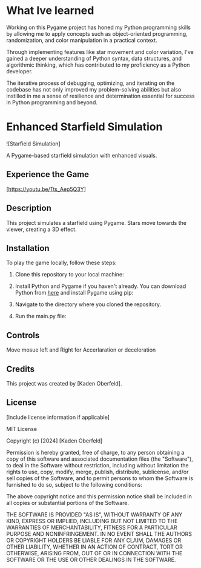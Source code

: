 # What Ive learned
Working on this Pygame project has honed my Python programming skills by allowing me to apply concepts such as object-oriented programming, randomization, and color manipulation in a practical context.


Through implementing features like star movement and color variation, I've gained a deeper understanding of Python syntax, data structures, and algorithmic thinking, which has contributed to my proficiency as a Python developer.


The iterative process of debugging, optimizing, and iterating on the codebase has not only improved my problem-solving abilities but also instilled in me a sense of resilience and determination essential for success in Python programming and beyond.




# Enhanced Starfield Simulation

![Starfield Simulation]

A Pygame-based starfield simulation with enhanced visuals.

## Experience the Game

 [https://youtu.be/Tts_Aep5Q3Y]

## Description

This project simulates a starfield using Pygame. Stars move towards the viewer, creating a 3D effect.

## Installation

To play the game locally, follow these steps:

1. Clone this repository to your local machine:


2. Install Python and Pygame if you haven't already. You can download Python from [here](https://www.python.org/) and install Pygame using pip:


3. Navigate to the directory where you cloned the repository.

4. Run the main.py file:



## Controls

Move mosue left and Right for Accerlaration or deceleration

## Credits

This project was created by [Kaden Oberfeld].

## License

[Include license information if applicable]

MIT License

Copyright (c) [2024] [Kaden Oberfeld]

Permission is hereby granted, free of charge, to any person obtaining a copy
of this software and associated documentation files (the "Software"), to deal
in the Software without restriction, including without limitation the rights
to use, copy, modify, merge, publish, distribute, sublicense, and/or sell
copies of the Software, and to permit persons to whom the Software is
furnished to do so, subject to the following conditions:

The above copyright notice and this permission notice shall be included in all
copies or substantial portions of the Software.

THE SOFTWARE IS PROVIDED "AS IS", WITHOUT WARRANTY OF ANY KIND, EXPRESS OR
IMPLIED, INCLUDING BUT NOT LIMITED TO THE WARRANTIES OF MERCHANTABILITY,
FITNESS FOR A PARTICULAR PURPOSE AND NONINFRINGEMENT. IN NO EVENT SHALL THE
AUTHORS OR COPYRIGHT HOLDERS BE LIABLE FOR ANY CLAIM, DAMAGES OR OTHER
LIABILITY, WHETHER IN AN ACTION OF CONTRACT, TORT OR OTHERWISE, ARISING FROM,
OUT OF OR IN CONNECTION WITH THE SOFTWARE OR THE USE OR OTHER DEALINGS IN THE
SOFTWARE.
